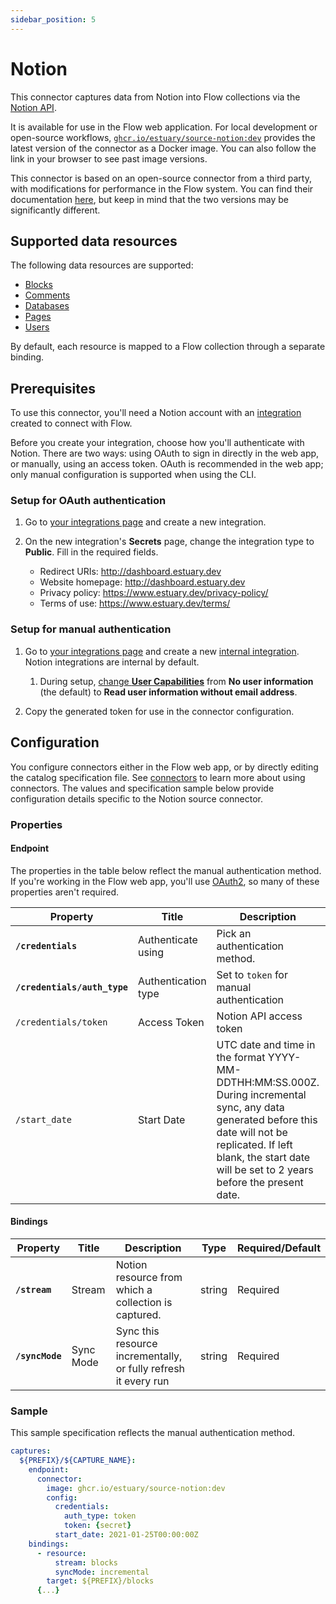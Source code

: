 ```yaml
---
sidebar_position: 5
---
```

# Notion

This connector captures data from Notion into Flow collections via the [Notion API](https://developers.notion.com/reference/intro).

It is available for use in the Flow web application. For local development or open-source workflows, [`ghcr.io/estuary/source-notion:dev`](https://ghcr.io/estuary/source-notion:dev) provides the latest version of the connector as a Docker image. You can also follow the link in your browser to see past image versions.

This connector is based on an open-source connector from a third party, with modifications for performance in the Flow system.
You can find their documentation [here](https://docs.airbyte.com/integrations/sources/notion/),
but keep in mind that the two versions may be significantly different.

## Supported data resources

The following data resources are supported:

* [Blocks](https://developers.notion.com/reference/retrieve-a-block)
* [Comments](https://developers.notion.com/reference/retrieve-a-comment)
* [Databases](https://developers.notion.com/reference/retrieve-a-database)
* [Pages](https://developers.notion.com/reference/retrieve-a-page)
* [Users](https://developers.notion.com/reference/get-user)

By default, each resource is mapped to a Flow collection through a separate binding.

## Prerequisites

To use this connector, you'll need a Notion account with an [integration](https://developers.notion.com/docs/authorization) created to connect with Flow.

Before you create your integration, choose how you'll authenticate with Notion.
There are two ways: using OAuth to sign in directly in the web app,
or manually, using an access token.
OAuth is recommended in the web app; only manual configuration is supported when using the CLI.

### Setup for OAuth authentication

1. Go to [your integrations page](https://www.notion.so/my-integrations) and create a new integration.

2. On the new integration's **Secrets** page, change the integration type to **Public**. Fill in the required fields.

   * Redirect URIs: http://dashboard.estuary.dev
   * Website homepage: http://dashboard.estuary.dev
   * Privacy policy: https://www.estuary.dev/privacy-policy/
   * Terms of use: https://www.estuary.dev/terms/

### Setup for manual authentication

1. Go to [your integrations page](https://www.notion.so/my-integrations) and create a new [internal integration](https://developers.notion.com/docs/authorization#integration-types). Notion integrations are internal by default.

   1. During setup, [change **User Capabilities**](https://www.notion.so/help/create-integrations-with-the-notion-api#granular-integration-permissions)
   from **No user information** (the default) to **Read user information without email address**.

2. Copy the generated token for use in the connector configuration.

## Configuration

You configure connectors either in the Flow web app, or by directly editing the catalog specification file.
See [connectors](../../../concepts/connectors.md#using-connectors) to learn more about using connectors. The values and specification sample below provide configuration details specific to the Notion source connector.

### Properties

#### Endpoint

The properties in the table below reflect the manual authentication method.
If you're working in the Flow web app, you'll use [OAuth2](#setup-for-oauth-authentication),
so many of these properties aren't required.

| Property | Title | Description | Type | Required/Default |
|---|---|---|---|---|
| **`/credentials`** | Authenticate using | Pick an authentication method. | object | Required |
| **`/credentials/auth_type`** | Authentication type | Set to `token` for manual authentication | string | Required |
| `/credentials/token` | Access Token | Notion API access token | string | |
| `/start_date` | Start Date | UTC date and time in the format YYYY-MM-DDTHH:MM:SS.000Z. During incremental sync, any data generated before this date will not be replicated. If left blank, the start date will be set to 2 years before the present date. | string |  |

#### Bindings

| Property | Title | Description | Type | Required/Default |
|---|---|---|---|---|
| **`/stream`** | Stream | Notion resource from which a collection is captured. | string | Required |
| **`/syncMode`** | Sync Mode | Sync this resource incrementally, or fully refresh it every run | string | Required |

### Sample

This sample specification reflects the manual authentication method.

```yaml
captures:
  ${PREFIX}/${CAPTURE_NAME}:
    endpoint:
      connector:
        image: ghcr.io/estuary/source-notion:dev
        config:
          credentials:
            auth_type: token
            token: {secret}
          start_date: 2021-01-25T00:00:00Z
    bindings:
      - resource:
          stream: blocks
          syncMode: incremental
        target: ${PREFIX}/blocks
      {...}
```
